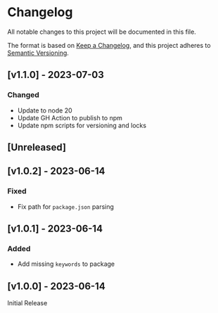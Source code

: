 # Changelog
All notable changes to this project will be documented in this file.

The format is based on [Keep a Changelog](https://keepachangelog.com/en/1.0.0/),
and this project adheres to [Semantic Versioning](https://semver.org/spec/v2.0.0.html).

## [v1.1.0] - 2023-07-03

### Changed
- Update to node 20
- Update GH Action to publish to npm
- Update npm scripts for versioning and locks

## [Unreleased]

## [v1.0.2] - 2023-06-14

### Fixed
- Fix path for `package.json` parsing

## [v1.0.1] - 2023-06-14

### Added
- Add missing `keywords` to package

## [v1.0.0] - 2023-06-14

Initial Release
